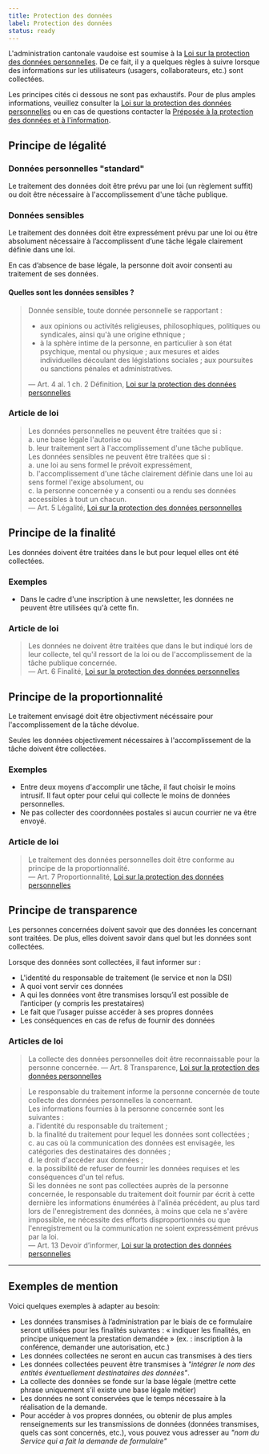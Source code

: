 ```yaml
---
title: Protection des données
label: Protection des données
status: ready
---
```

L'administration cantonale vaudoise est soumise à la [Loi sur la protection des
données
personnelles](https://prestations.vd.ch/pub/blv-publication/actes/consolide/172.65?key=1548146253812&id=cf9df545-13f7-4106-a95b-9b3ab8fa8b01).
De ce fait, il y a quelques règles à suivre lorsque des informations sur les
utilisateurs (usagers, collaborateurs, etc.) sont collectées.

Les principes cités ci dessous ne sont pas exhaustifs. Pour de plus amples
informations, veuillez consulter la [Loi sur la protection des données
personnelles](https://prestations.vd.ch/pub/blv-publication/actes/consolide/172.65?key=1548146253812&id=cf9df545-13f7-4106-a95b-9b3ab8fa8b01)
ou en cas de questions contacter la [Préposée à la protection des données et à
l'information](https://www.vd.ch/toutes-les-autorites/preposee-a-la-protection-des-donnees-et-a-linformation/).

## Principe de légalité

### Données personnelles "standard"

Le traitement des données doit être prévu par une loi (un règlement suffit) ou
doit être nécessaire à l'accomplissement d'une tâche publique.

### Données sensibles

Le traitement des données doit être expressément prévu par une loi ou être
absolument nécessaire à l’accomplissent d’une tâche légale clairement définie
dans une loi.

En cas d’absence de base légale, la personne doit avoir consenti au traitement
de ses données.

#### Quelles sont les données sensibles ?

> Donnée sensible, toute donnée personnelle se rapportant :
> - aux opinions ou activités religieuses, philosophiques, politiques ou syndicales, ainsi qu'à une origine ethnique ;
> - à la sphère intime de la personne, en particulier à son état psychique, mental ou physique ;
> aux mesures et aides individuelles découlant des législations sociales ;
> aux poursuites ou sanctions pénales et administratives.  
>
> &mdash; Art. 4 al. 1 ch. 2 Définition, [Loi sur la protection des données personnelles](https://prestations.vd.ch/pub/blv-publication/actes/consolide/172.65?key=1548146253812&id=cf9df545-13f7-4106-a95b-9b3ab8fa8b01)

### Article de loi

> Les données personnelles ne peuvent être traitées que si :  
> a. une base légale l'autorise ou  
> b. leur traitement sert à l'accomplissement d'une tâche publique.  
> Les données sensibles ne peuvent être traitées que si :  
> a. une loi au sens formel le prévoit expressément,  
> b. l'accomplissement d'une tâche clairement définie dans une loi au sens formel l'exige absolument, ou  
> c. la personne concernée y a consenti ou a rendu ses données accessibles à tout un chacun.  
> &mdash; Art. 5 Légalité, [Loi sur la protection des données personnelles](https://prestations.vd.ch/pub/blv-publication/actes/consolide/172.65?key=1548146253812&id=cf9df545-13f7-4106-a95b-9b3ab8fa8b01)

## Principe de la finalité

Les données doivent être traitées dans le but pour lequel elles ont été
collectées.

### Exemples

-  Dans le cadre d'une inscription à une newsletter, les données ne peuvent être
   utilisées qu'à cette fin.

### Article de loi

> Les données ne doivent être traitées que dans le but indiqué lors de leur
> collecte, tel qu'il ressort de la loi ou de l'accomplissement de la tâche
> publique concernée.  
> &mdash; Art. 6 Finalité, [Loi sur la protection des données personnelles](https://prestations.vd.ch/pub/blv-publication/actes/consolide/172.65?key=1548146253812&id=cf9df545-13f7-4106-a95b-9b3ab8fa8b01)

## Principe de la proportionnalité

Le traitement envisagé doit être objectivment nécéssaire pour l'accomplissement
de la tâche dévolue.  

Seules les données objectivement nécessaires à l'accomplissement de la tâche
doivent être collectées.

### Exemples

- Entre deux moyens d'accomplir une tâche, il faut choisir le moins intrusif.
  Il faut opter pour celui qui collecte le moins de données personnelles.
- Ne pas collecter des coordonnées postales si aucun courrier ne va être
  envoyé.

### Article de loi

> Le traitement des données personnelles doit être conforme au principe de la
> proportionnalité.  
> &mdash; Art. 7 Proportionnalité, [Loi sur la protection des données personnelles](https://prestations.vd.ch/pub/blv-publication/actes/consolide/172.65?key=1548146253812&id=cf9df545-13f7-4106-a95b-9b3ab8fa8b01)

## Principe de transparence

Les personnes concernées doivent savoir que des données les concernant sont
traitées. De plus, elles doivent savoir dans quel but les données sont
collectées.

Lorsque des données sont collectées, il faut informer sur :

- L'identité du responsable de traitement (le service et non la DSI)
- A quoi vont servir ces données
- A qui les données vont être transmises lorsqu’il est possible de l’anticiper (y compris les prestataires)
- Le fait que l’usager puisse accéder à ses propres données 
- Les conséquences en cas de refus de fournir des données

### Articles de loi

> La collecte des données personnelles doit être reconnaissable pour la personne concernée.
> &mdash; Art. 8 Transparence, [Loi sur la protection des données personnelles](https://prestations.vd.ch/pub/blv-publication/actes/consolide/172.65?key=1548146253812&id=cf9df545-13f7-4106-a95b-9b3ab8fa8b01)

> Le responsable du traitement informe la personne concernée de toute collecte des données personnelles la concernant.  
> Les informations fournies à la personne concernée sont les suivantes :  
> a. l'identité du responsable du traitement ;  
> b. la finalité du traitement pour lequel les données sont collectées ;  
> c. au cas où la communication des données est envisagée, les catégories des destinataires des données ;  
> d. le droit d'accéder aux données ;  
> e. la possibilité de refuser de fournir les données requises et les conséquences d'un tel refus.  
> Si les données ne sont pas collectées auprès de la personne concernée, le responsable du traitement doit fournir par écrit à cette dernière les informations énumérées à l'alinéa précédent, au plus tard lors de l'enregistrement des données, à moins que cela ne s'avère impossible, ne nécessite des efforts disproportionnés ou que l'enregistrement ou la communication ne soient expressément prévus par la loi.  
> &mdash; Art. 13 Devoir d’informer, [Loi sur la protection des données personnelles](https://prestations.vd.ch/pub/blv-publication/actes/consolide/172.65?key=1548146253812&id=cf9df545-13f7-4106-a95b-9b3ab8fa8b01)

---

## Exemples de mention

Voici quelques exemples à adapter au besoin:

- Les données transmises à l’administration par le biais de ce formulaire seront
  utilisées pour les finalités suivantes : « indiquer les finalités, en principe
  uniquement la prestation demandée » (ex. : inscription à la conférence,
  demander une autorisation, etc.)
- Les données collectées ne seront en aucun cas transmises à des tiers
- Les données collectées peuvent être transmises à _"intégrer le nom des entités
  éventuellement destinataires des données"_.
- La collecte des données se fonde sur la base légale (mettre cette phrase
  uniquement s’il existe une base légale métier)
- Les données ne sont conservées que le temps nécessaire à la réalisation de la
  demande.
- Pour accéder à vos propres données, ou obtenir de plus amples renseignements
  sur les transmissions de données (données transmises, quels cas sont
  concernés, etc.), vous pouvez vous adresser au _"nom du Service qui a fait la
  demande de formulaire"_

